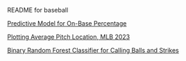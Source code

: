 README for baseball

[Predictive Model for On-Base Percentage](README_bayesbaseball.md)

[Plotting Average Pitch Location, MLB 2023](README_rapsodoplot.md)

[Binary Random Forest Classifier for Calling Balls and Strikes](README_strikeorball.md)
